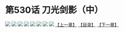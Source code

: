 # 第530话 刀光剑影（中）
![](https://mhpic.xiaomingtaiji.net/comic/D/斗破苍穹拆分版/530话/1.jpg-zymk.middle.webp)
![](https://mhpic.xiaomingtaiji.net/comic/D/斗破苍穹拆分版/530话/2.jpg-zymk.middle.webp)
![](https://mhpic.xiaomingtaiji.net/comic/D/斗破苍穹拆分版/530话/3.jpg-zymk.middle.webp)
![](https://mhpic.xiaomingtaiji.net/comic/D/斗破苍穹拆分版/530话/4.jpg-zymk.middle.webp)
![](https://mhpic.xiaomingtaiji.net/comic/D/斗破苍穹拆分版/530话/5.jpg-zymk.middle.webp)
![](https://mhpic.xiaomingtaiji.net/comic/D/斗破苍穹拆分版/530话/6.jpg-zymk.middle.webp)
![](https://mhpic.xiaomingtaiji.net/comic/D/斗破苍穹拆分版/530话/7.jpg-zymk.middle.webp)
![](https://mhpic.xiaomingtaiji.net/comic/D/斗破苍穹拆分版/530话/8.jpg-zymk.middle.webp)
[【上一章】](./529.md)
[【目录】](./README.md)
[【下一章】](./531.md)
